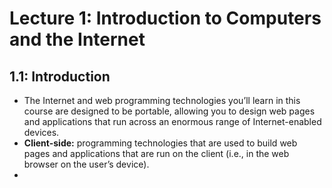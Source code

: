 # Lecture 1: Introduction to Computers and the Internet

## 1.1: Introduction
* The Internet and web programming technologies you’ll learn in this course are designed to be portable, 
allowing you to design web pages and applications that run across an enormous range of Internet-enabled devices.
* **Client-side:** programming technologies that are used to build
web pages and applications that are run on the client (i.e.,
in the web browser on the user’s device). 
* 

